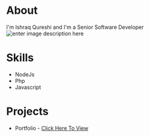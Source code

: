 # About
I'm Ishraq Qureshi and I'm a Senior Software Developer
![enter image description here](https://ishraq-qureshi.github.io/my-portfolio/images/ben.jpg)

# Skills
- NodeJs
- Php
- Javascript

# Projects
- Portfolio - [Click Here To View](https://github.com/ishraq-qureshi/my-portfolio)

